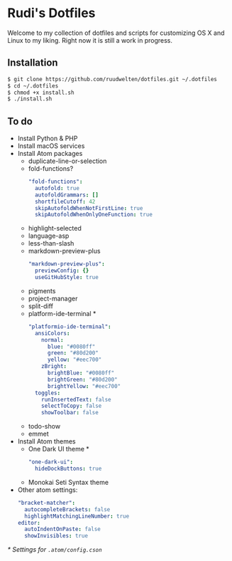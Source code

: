 # Rudi's Dotfiles

Welcome to my collection of dotfiles and scripts for customizing OS X and Linux to my liking. Right now it is still a work in progress.

## Installation

```sh
$ git clone https://github.com/ruudwelten/dotfiles.git ~/.dotfiles
$ cd ~/.dotfiles
$ chmod +x install.sh
$ ./install.sh
```

## To do

- Install Python & PHP
- Install macOS services
- Install Atom packages
  - duplicate-line-or-selection
  - fold-functions?
    ```yaml
    "fold-functions":
      autofold: true
      autofoldGrammars: []
      shortfileCutoff: 42
      skipAutofoldWhenNotFirstLine: true
      skipAutofoldWhenOnlyOneFunction: true
    ```
  - highlight-selected
  - language-asp
  - less-than-slash
  - markdown-preview-plus
    ```yaml
    "markdown-preview-plus":
      previewConfig: {}
      useGitHubStyle: true
    ```
  - pigments
  - project-manager
  - split-diff
  - platform-ide-terminal *
    ```yaml
    "platformio-ide-terminal":
      ansiColors:
        normal:
          blue: "#0080ff"
          green: "#80d200"
          yellow: "#eec700"
        zBright:
          brightBlue: "#0080ff"
          brightGreen: "#80d200"
          brightYellow: "#eec700"
      toggles:
        runInsertedText: false
        selectToCopy: false
        showToolbar: false
    ```
  - todo-show
  - emmet
- Install Atom themes
  - One Dark UI theme *
    ```yaml
    "one-dark-ui":
      hideDockButtons: true
    ```
  - Monokai Seti Syntax theme
- Other atom settings:
  ```yaml
  "bracket-matcher":
    autocompleteBrackets: false
    highlightMatchingLineNumber: true
  editor:
    autoIndentOnPaste: false
    showInvisibles: true
  ```

*\* Settings for `.atom/config.cson`*
